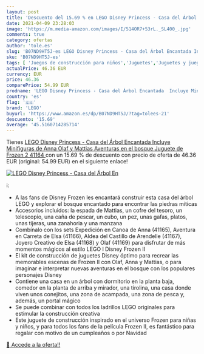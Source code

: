 ```yaml
---
layout: post
title: 'Descuento del 15.69 % en LEGO Disney Princess - Casa del Árbol En'
date: 2021-04-09 23:28:03
image: 'https://m.media-amazon.com/images/I/514OR7+53rL._SL400_.jpg'
comments: true
category: ofertas
author: 'tole.es'
slug: 'B07ND9HT5J-es LEGO Disney Princess - Casa del Árbol Encantada Incluye...'
sku: 'B07ND9HT5J-es'
tags: [ 'Juegos de construcción para niños','Juguetes','Juguetes y juegos','lego', ]
actualPrice: 46.36 EUR
currency: EUR
price: 46.36
comparePrice: 54.99 EUR
prodname: 'LEGO Disney Princess - Casa del Árbol Encantada  Incluye Minifiguras de Anna  Olaf y Mattias  Aventuras en el bosque  Juguete de Frozen 2  41164 '
country: 'es'
flag: '🇪🇸'
brand: 'LEGO'
buyurl: 'https://www.amazon.es/dp/B07ND9HT5J/?tag=tolees-21'
descuento: '15.69'
average: '45.5160714285714'
---
```


Tienes [LEGO Disney Princess - Casa del Árbol Encantada  Incluye Minifiguras de Anna  Olaf y Mattias  Aventuras en el bosque  Juguete de Frozen 2  41164 ](https://www.amazon.es/dp/B07ND9HT5J/?tag=tolees-21) con un 15.69 % de descuento con precio de oferta de 46.36 EUR (original: 54.99 EUR) en el siguiente enlace!

[![LEGO Disney Princess - Casa del Árbol En](https://m.media-amazon.com/images/I/514OR7+53rL._SL400_.jpg)](https://www.amazon.es/dp/B07ND9HT5J/?tag=tolees-21)

ℹ️:

- A las fans de Disney Frozen les encantará construir esta casa del árbol LEGO y explorar el bosque encantado para encontrar las piedras míticas
- Accesorios incluidos: la espada de Mattias, un cofre del tesoro, un telescopio, una caña de pescar, un cubo, un pez, unas gafas, platos, unas tijeras, una zanahoria y una manzana
- Combínalo con los sets Expedición en Canoa de Anna (41165), Aventura en Carreta de Elsa (41166), Aldea del Castillo de Arendelle (41167), Joyero Creativo de Elsa (41168) y Olaf (41169) para disfrutar de más momentos mágicos al estilo LEGO l Disney Frozen II
- El kit de construcción de juguetes Disney óptimo para recrear las memorables escenas de Frozen II con Olaf, Anna y Mattias, o para imaginar e interpretar nuevas aventuras en el bosque con los populares personajes Disney
- Contiene una casa en un árbol con dormitorio en la planta baja, comedor en la planta de arriba y mirador, una tirolina, una casa donde viven unos conejitos, una zona de acampada, una zona de pesca y, además, un portal mágico
- Se puede combinar con todos los ladrillos LEGO originales para estimular la construcción creativa
- Este juguete de construcción inspirado en el universo Frozen para niñas y niños, y para todos los fans de la película Frozen II, es fantástico para regalar con motivo de un cumpleaños o por Navidad

[🛒 Accede a la oferta!!](https://www.amazon.es/dp/B07ND9HT5J/?tag=tolees-21)
